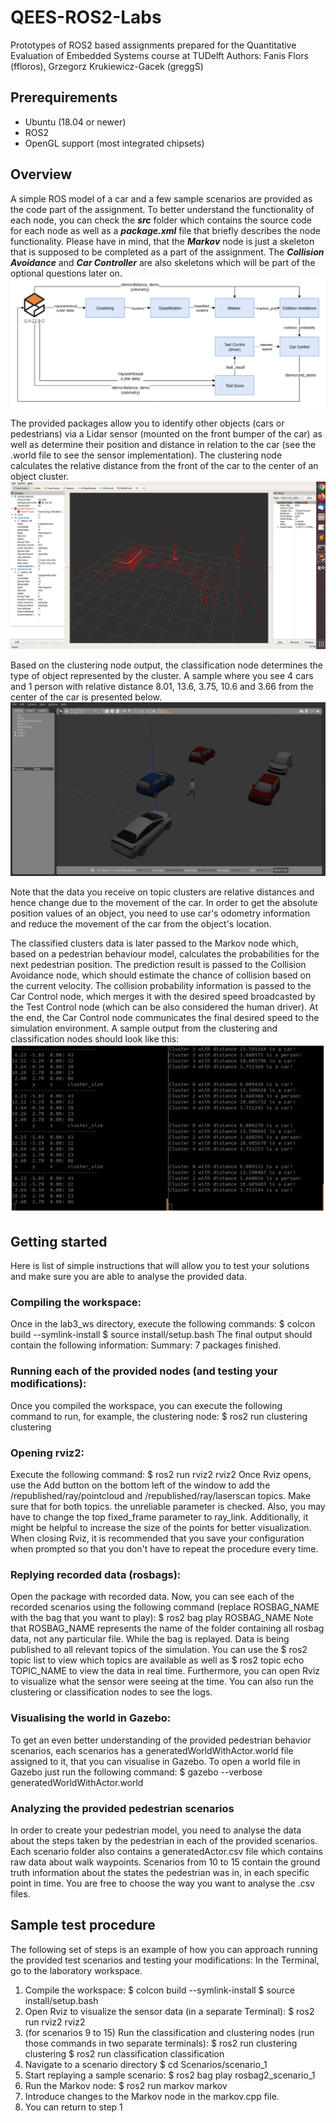# QEES-ROS2-Labs
Prototypes of ROS2 based assignments prepared for the Quantitative Evaluation of Embedded Systems course at TUDelft
Authors: Fanis Flors (ffloros), Grzegorz Krukiewicz-Gacek (greggS)

## Prerequirements
- Ubuntu (18.04 or newer)
- ROS2
- OpenGL support (most integrated chipsets)

## Overview
A simple ROS model of a car and a few sample scenarios are provided as the code part of the assignment. To better understand the functionality of each node, you can check the ***src*** folder which contains the source code for each node as well as a ***package.xml*** file that briefly describes the node functionality. Please have in mind, that the ***Markov*** node is just a skeleton that is supposed to be completed as a part of the assignment. The ***Collision Avoidance*** and ***Car Controller*** are also skeletons which will be part of the optional questions later on. 
![System schematic](/readme_images/architecture_schematic.png "System schematic")

The provided packages allow you to identify other objects (cars or pedestrians) via a Lidar sensor (mounted on the front bumper of the car) as well as determine their position and distance in relation to the car (see the .world file to see the sensor implementation). The clustering node calculates the relative distance from the front of the car to the center of an object cluster. 
![RViz example](/readme_images/rviz_tutorial.png "RViz example")

Based on the clustering node output, the classification node determines the type of object represented by the cluster. A sample where you see 4 cars and 1 person with relative distance 8.01, 13.6, 3.75, 10.6 and 3.66 from the center of the car is presented below.
![Gazebo example](/readme_images/Gazebo_tutorial.png "Gazebo example")

Note that the data you receive on topic clusters are relative distances and hence change due to the movement of the car. In order to get the absolute position values of an object, you need to use car's odometry information and reduce the movement of the car from the object's location. 

The classified clusters data is later passed to the Markov node which, based on a pedestrian behaviour model, calculates the  probabilities for the next pedestrian position. 
The prediction result is passed to the Collision Avoidance node, which should estimate the chance of collision based on the current velocity. 
The collision probability information is passed to the Car Control node, which merges it with the desired speed broadcasted by the Test Control node (which can be also considered the human driver). 
At the end, the Car Control node communicates the final desired speed to the simulation environment. 
A sample output from the clustering and classification nodes should look like this:
![Output example](/readme_images/output_example.png "Output example")

## Getting started
Here is list of simple instructions that will allow you to test your solutions and make sure you are able to analyse the provided data.

### Compiling the workspace: 
Once in the lab3_ws directory, execute the following commands:
$ colcon build --symlink-install
$ source install/setup.bash 
The final output should contain the following information: Summary: 7 packages finished.
   
### Running each of the provided nodes (and testing your modifications): 
Once you compiled the workspace, you can execute the following command to run, for example, the clustering node:
$ ros2 run clustering clustering
    
### Opening rviz2:
Execute the following command:
$ ros2 run rviz2 rviz2
Once Rviz opens, use the Add button on the bottom left of the window to add the /republished/ray/pointcloud and /republished/ray/laserscan topics. Make sure that for both topics. the unreliable parameter is checked. Also, you may have to change the top fixed_frame parameter to ray_link. Additionally, it might be helpful to increase the size of the points for better visualization. When closing Rviz, it is recommended that you save your configuration when prompted so that you don't have to repeat the procedure every time.
    
### Replying recorded data (rosbags):
Open the package with recorded data. Now, you can see each of the recorded scenarios using the following command (replace ROSBAG_NAME with the bag that you want to play):
$ ros2 bag play ROSBAG_NAME
Note that ROSBAG\_NAME represents the name of the folder containing all rosbag data, not any particular file. While the bag is replayed. Data is being published to all relevant topics of the simulation. You can use the 
$ ros2 topic list
to view which topics are available as well as 
$ ros2 topic echo TOPIC_NAME 
to view the data in real time. Furthermore, you can open Rviz to visualize what the sensor were seeing at the time. You can also run the clustering or classification nodes to see the logs. 
    
### Visualising the world in Gazebo:
To get an even better understanding of the provided pedestrian behavior scenarios, each scenarios has a generatedWorldWithActor.world file assigned to it, that you can visualise in Gazebo.
To open a world file in Gazebo just run the following command:
$ gazebo --verbose generatedWorldWithActor.world

### Analyzing the provided pedestrian scenarios
In order to create your pedestrian model, you need to analyse the data about the steps taken by the pedestrian in each of the provided scenarios. Each scenario folder also contains a generatedActor.csv file which contains raw data about walk waypoints. Scenarios from 10 to 15 contain the ground truth information about the states the pedestrian was in, in each specific point in time. You are free to choose the way you want to analyse the .csv files. 

## Sample test procedure
The following set of steps is an example of how you can approach running the provided test scenarios and testing your modifications:
In the Terminal, go to the laboratory workspace.
1. Compile the workspace:
$ colcon build --symlink-install
$ source install/setup.bash 
2. Open Rviz to visualize the sensor data (in a separate Terminal):
$ ros2 run rviz2 rviz2
3. (for scenarios 9 to 15) Run the classification and clustering nodes (run those commands in two separate terminals):
$ ros2 run clustering clustering
$ ros2 run classification classification
4. Navigate to a scenario directory
$ cd Scenarios/scenario_1
5. Start replaying a sample scenario:
$ ros2 bag play rosbag2_scenario_1
6. Run the Markov node:
$ ros2 run markov markov
7. Introduce changes to the Markov node in the markov.cpp file. 
8. You can return to step 1 
